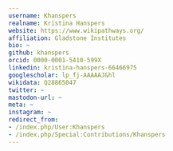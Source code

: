 ```yaml
---
username: Khanspers
realname: Kristina Hanspers
website: https://www.wikipathways.org/
affiliation: Gladstone Institutes
bio: ~
github: khanspers
orcid: 0000-0001-5410-599X
linkedin: kristina-hanspers-66466975
googlescholar: lp_fj-AAAAAJ&hl
wikidata: Q28865047
twitter: ~
mastodon-url: ~
meta: ~
instagram: ~
redirect_from:
- /index.php/User:Khanspers
- /index.php/Special:Contributions/Khanspers
---
```

